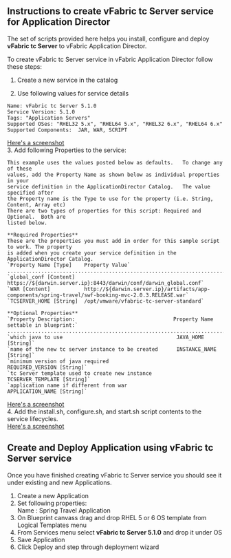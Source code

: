 Instructions to create vFabric tc Server service for Application Director
-------------------------------------------------------------------------

The set of scripts provided here helps you install, configure and deploy
**vFabric tc Server** to vFabric Application Director.

To create vFabric tc Server service in vFabric Application Director follow these steps:

1.   Create a new service in the catalog

2.   Use following values for service details

	Name: vFabric tc Server 5.1.0 
	Service Version: 5.1.0  
	Tags: "Application Servers"  
	Supported OSes: "RHEL32 5.x", "RHEL64 5.x", "RHEL32 6.x", "RHEL64 6.x"  
	Supported Components:  JAR, WAR, SCRIPT  
[Here's a screenshot](https://github.com/vmware-applicationdirector/solutions/blob/staging/vfabric-tc-server/service-create.png)  
3.   Add following Properties to the service:

    This example uses the values posted below as defaults.   To change any of these
    values, add the Property Name as shown below as individual properties in your 
    service definition in the ApplicationDirector Catalog.   The value specified after
    the Property name is the Type to use for the property (i.e. String, Content, Array etc)
    There are two types of properties for this script: Required and Optional.  Both are 
    listed below.  

    **Required Properties**  
    These are the properties you must add in order for this sample script to work. The property
    is added when you create your service definition in the ApplicationDirector Catalog.    
    `Property Name [Type]    Property Value`  
    .................................................................................................  
    `global_conf [Content]   https://${darwin.server.ip}:8443/darwin/conf/darwin_global.conf`  
    `WAR [Content]           http://${darwin.server.ip}/artifacts/app-components/spring-travel/swf-booking-mvc-2.0.3.RELEASE.war`  
    `TCSERVER_HOME [String]  /opt/vmware/vfabric-tc-server-standard`  
  
    **Optional Properties**  
    `Property Description:                                Property Name settable in blueprint:`  
    .................................................................................................  
    `which java to use                                     JAVA_HOME [String]`  
    `name of the new tc server instance to be created      INSTANCE_NAME [String]`  
    `minimum version of java required                      REQUIRED_VERSION [String]`  
    `tc Server template used to create new instance        TCSERVER_TEMPLATE [String]`  
    `application name if different from war                APPLICATION_NAME [String]`  
[Here's a screenshot](https://github.com/vmware-applicationdirector/solutions/blob/staging/vfabric-tc-server/service-properties.png)  
4.   Add the install.sh, configure.sh, and start.sh script contents to the service lifecycles.  
[Here's a screenshot](https://github.com/vmware-applicationdirector/solutions/blob/staging/vfabric-tc-server/service-actions.png)  


Create and Deploy Application using vFabric tc Server service  
-------------------------------------------------------------  

Once you have finished creating vFabric tc Server service you should see it under existing and new Applications.  

1.   Create a new Application  
2.   Set following properties:  
     Name : Spring Travel Application  
3.   On Blueprint canvass drag and drop RHEL 5 or 6 OS template from Logical Templates menu  
4.   From Services menu select **vFabric tc Server 5.1.0** and drop it under OS  
5.   Save Application  
6.   Click Deploy and step through deployment wizard  
